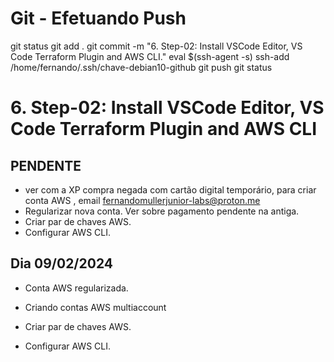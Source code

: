 
# ############################################################################
# ############################################################################
# ############################################################################
# Git - Efetuando Push

git status
git add .
git commit -m "6. Step-02: Install VSCode Editor, VS Code Terraform Plugin and AWS CLI."
eval $(ssh-agent -s)
ssh-add /home/fernando/.ssh/chave-debian10-github
git push
git status


# ############################################################################
# ############################################################################
# ############################################################################
#  6. Step-02: Install VSCode Editor, VS Code Terraform Plugin and AWS CLI




## PENDENTE
- ver com a XP compra negada com cartão digital temporário, para criar conta AWS  , email fernandomullerjunior-labs@proton.me
- Regularizar nova conta. Ver sobre pagamento pendente na antiga.
- Criar par de chaves AWS.
- Configurar AWS CLI.




## Dia 09/02/2024

- Conta AWS regularizada.


- Criando contas AWS multiaccount

- Criar par de chaves AWS.
- Configurar AWS CLI.